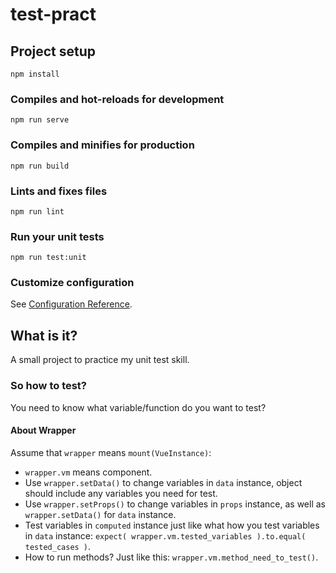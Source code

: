 # test-pract

## Project setup
```
npm install
```

### Compiles and hot-reloads for development
```
npm run serve
```

### Compiles and minifies for production
```
npm run build
```

### Lints and fixes files
```
npm run lint
```

### Run your unit tests
```
npm run test:unit
```

### Customize configuration
See [Configuration Reference](https://cli.vuejs.org/config/).

## What is it?

A small project to practice my unit test skill.

### So how to test?

You need to know what variable/function do you want to test?

#### About Wrapper
Assume that `wrapper` means `mount(VueInstance)`:

* `wrapper.vm` means component.
* Use `wrapper.setData()` to change variables in `data` instance, object should include any variables you need for test.
* Use `wrapper.setProps()` to change variables in `props` instance, as well as `wrapper.setData()` for `data` instance.
* Test variables in `computed` instance just like what how you test variables in `data` instance: `expect( wrapper.vm.tested_variables ).to.equal( tested_cases )`.
* How to run methods? Just like this: `wrapper.vm.method_need_to_test()`.
